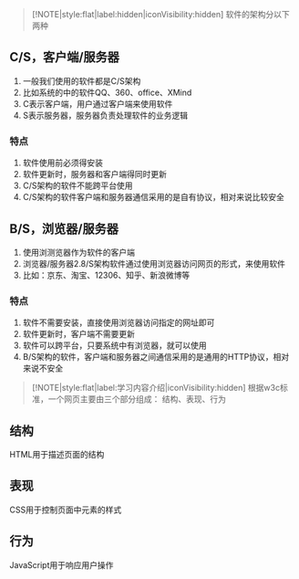 
> [!NOTE|style:flat|label:hidden|iconVisibility:hidden]
> 软件的架构分以下两种
## C/S，客户端/服务器
1. 一般我们使用的软件都是C/S架构
2. 比如系统的中的软件QQ、360、office、XMind
3. C表示客户端，用户通过客户端来使用软件
4. S表示服务器，服务器负责处理软件的业务逻辑

### 特点
1. 软件使用前必须得安装
2. 软件更新时，服务器和客户端得同时更新
3. C/S架构的软件不能跨平台使用
4. C/S架构的软件客户端和服务器通信采用的是自有协议，相对来说比较安全

## B/S，浏览器/服务器
1. 使用浏测览器作为软件的客户端
2. 浏览器/服务器2.8/S架构软件通过使用浏览器访问网页的形式，来使用软件
3. 比如：京东、淘宝、12306、知乎、新浪微博等

### 特点
1. 软件不需要安装，直接使用浏览器访问指定的网址即可
2. 软件更新时，客户端不需要更新
3. 软件可以跨平台，只要系统中有浏览器，就可以使用
4. B/S架构的软件，客户端和服务器之间通信采用的是通用的HTTP协议，相对来说不安全


> [!NOTE|style:flat|label:学习内容介绍|iconVisibility:hidden]
> 根据w3c标准，一个网页主要由三个部分组成：
> 结构、表现、行为
## 结构
HTML用于描述页面的结构
## 表现
CSS用于控制页面中元素的样式
## 行为
JavaScript用于响应用户操作
